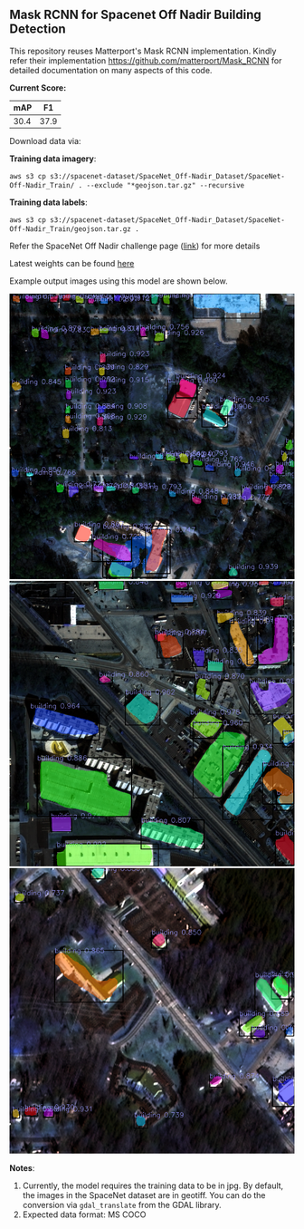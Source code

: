 ## **Mask RCNN for Spacenet Off Nadir Building Detection**

This repository reuses Matterport's Mask RCNN implementation. Kindly refer their implementation https://github.com/matterport/Mask_RCNN for detailed documentation on many aspects of this code.

**Current Score:**

mAP | F1 
--- | --- 
30.4 | 37.9 

Download data via:

**Training data imagery**:

    aws s3 cp s3://spacenet-dataset/SpaceNet_Off-Nadir_Dataset/SpaceNet-Off-Nadir_Train/ . --exclude "*geojson.tar.gz" --recursive
    
**Training data labels**:

    aws s3 cp s3://spacenet-dataset/SpaceNet_Off-Nadir_Dataset/SpaceNet-Off-Nadir_Train/geojson.tar.gz .
    
Refer the SpaceNet Off Nadir challenge page ([link](https://spacenetchallenge.github.io/Challenges/challengesSummary.html)) for more details

Latest weights can be found [here](https://drive.google.com/open?id=1CExnB6BaZ8sjA7JIpVcuQLCgoHCjWqHd)

Example output images using this model are shown below.

<p align="center">
   <img src="https://github.com/ash1995/Mask-RCNN-for-Off-Nadir-Building-Detection/blob/master/example_images/Atlanta_nadir13_catid_1030010002B7D800_748451_3735939.png" alt="Example result of MaskRCNN on SpaceNet"/ width=650>
  <img src="https://github.com/ash1995/Mask-RCNN-for-Off-Nadir-Building-Detection/blob/master/example_images/Atlanta_nadir27_catid_1030010003472200_739451_3740439.png" alt="Example result of MaskRCNN on SpaceNet"/ width=650>
  <img src="https://github.com/ash1995/Mask-RCNN-for-Off-Nadir-Building-Detection/blob/master/example_images/Atlanta_nadir50_catid_10300100039E6200_746201_3721539.png" alt="Example result of MaskRCNN on SpaceNet"/ width=650>
</p>


**Notes**:
1. Currently, the model requires the training data to be in jpg. By default, the images in the SpaceNet dataset are in geotiff. You can do the conversion via `gdal_translate` from the GDAL library. 
2. Expected data format: MS COCO
